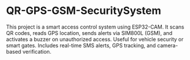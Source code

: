 # QR-GPS-GSM-SecuritySystem
 This project is a smart access control system using ESP32-CAM. It scans QR codes, reads GPS location, sends alerts via SIM800L (GSM), and activates a buzzer on unauthorized access. Useful for vehicle security or smart gates. Includes real-time SMS alerts, GPS tracking, and camera-based verification.
